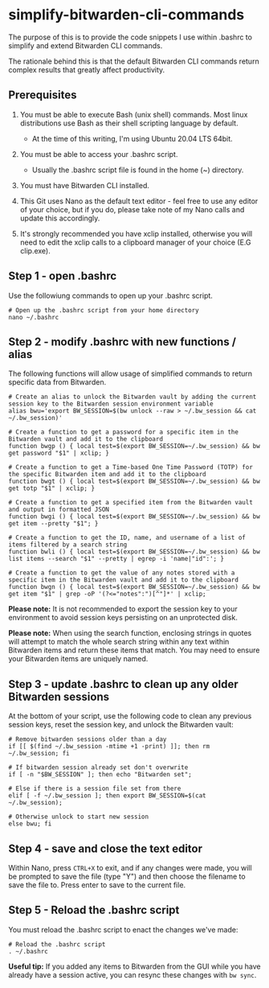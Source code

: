 # simplify-bitwarden-cli-commands

The purpose of this is to provide the code snippets I use within .bashrc to simplify and extend Bitwarden CLI commands.

The rationale behind this is that the default Bitwarden CLI commands return complex results that greatly affect 
productivity.

## Prerequisites

1. You must be able to execute Bash (unix shell) commands. Most linux distributions use Bash as their shell scripting language by default.
     - At the time of this writing, I'm using Ubuntu 20.04 LTS 64bit.

2. You must be able to access your .bashrc script.
     - Usually the .bashrc script file is found in the home (~) directory.

3. You must have Bitwarden CLI installed.

4. This Git uses Nano as the default text editor - feel free to use any editor of your choice, but if you do, please take note of my Nano calls and update this accordingly.

5. It's strongly recommended you have xclip installed, otherwise you will need to edit the xclip calls to a clipboard manager of your choice (E.G clip.exe).

## Step 1 - open .bashrc

Use the followiung commands to open up your .bashrc script.

```
# Open up the .bashrc script from your home directory
nano ~/.bashrc
```

## Step 2 - modify .bashrc with new functions / alias

The following functions will allow usage of simplified commands to return specific data from Bitwarden.

```
# Create an alias to unlock the Bitwarden vault by adding the current session key to the Bitwarden session environment variable
alias bwu='export BW_SESSION=$(bw unlock --raw > ~/.bw_session && cat ~/.bw_session)'

# Create a function to get a password for a specific item in the Bitwarden vault and add it to the clipboard
function bwgp () { local test=$(export BW_SESSION=~/.bw_session) && bw get password "$1" | xclip; }

# Create a function to get a Time-based One Time Password (TOTP) for the specific Bitwarden item and add it to the clipboard
function bwgt () { local test=$(export BW_SESSION=~/.bw_session) && bw get totp "$1" | xclip; }

# Create a function to get a specified item from the Bitwarden vault and output in formatted JSON
function bwgi () { local test=$(export BW_SESSION=~/.bw_session) && bw get item --pretty "$1"; }

# Create a function to get the ID, name, and username of a list of items filtered by a search string
function bwli () { local test=$(export BW_SESSION=~/.bw_session) && bw list items --search "$1" --pretty | egrep -i 'name|"id":'; }

# Create a function to get the value of any notes stored with a specific item in the Bitwarden vault and add it to the clipboard
function bwgn () { local test=$(export BW_SESSION=~/.bw_session) && bw get item "$1" | grep -oP '(?<="notes":")[^"]*' | xclip;
```

**Please note:** It is not recommended to export the session key to your environment to avoid session keys persisting on an unprotected disk.

**Please note:** When using the search function, enclosing strings in quotes will attempt to match the whole search string within any text within Bitwarden items and return these items that match. You may need to ensure your Bitwarden items are uniquely named.

## Step 3 - update .bashrc to clean up any older Bitwarden sessions

At the bottom of your script, use the following code to clean any previous session keys, reset the session key, and unlock the Bitwarden vault:

```
# Remove bitwarden sessions older than a day
if [[ $(find ~/.bw_session -mtime +1 -print) ]]; then rm ~/.bw_session; fi

# If bitwarden session already set don't overwrite
if [ -n "$BW_SESSION" ]; then echo "Bitwarden set";

# Else if there is a session file set from there
elif [ -f ~/.bw_session ]; then export BW_SESSION=$(cat ~/.bw_session);

# Otherwise unlock to start new session
else bwu; fi
```

## Step 4 - save and close the text editor

Within Nano, press ```CTRL+X``` to exit, and if any changes were made, you will be prompted to save the file (type "Y") and then choose the filename to save the file to. Press enter to save to the current file.

## Step 5 - Reload the .bashrc script

You must reload the .bashrc script to enact the changes we've made:

```
# Reload the .bashrc script
. ~/.bashrc
```

**Useful tip:** If you added any items to Bitwarden from the GUI while you have already have a session active, you can resync these changes with ```bw sync```.
